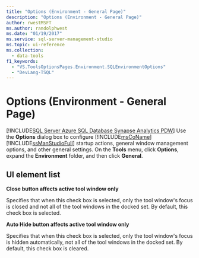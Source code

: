 ```yaml
---
title: "Options (Environment - General Page)"
description: "Options (Environment - General Page)"
author: rwestMSFT
ms.author: randolphwest
ms.date: "01/19/2017"
ms.service: sql-server-management-studio
ms.topic: ui-reference
ms.collection:
  - data-tools
f1_keywords:
  - "VS.ToolsOptionsPages.Environment.SQLEnvironmentOptions"
  - "DevLang-TSQL"
---
```


# Options (Environment - General Page)

[!INCLUDE[SQL Server Azure SQL Database Synapse Analytics PDW](../includes/applies-to-version/sql-asdb-asdbmi-asa-pdw.md)]
Use the **Options** dialog box to configure [!INCLUDE[msCoName](../includes/msconame-md.md)] [!INCLUDE[ssManStudioFull](../includes/ssmanstudiofull-md.md)] startup actions, general window management options, and other general settings. On the **Tools** menu, click **Options**, expand the **Environment** folder, and then click **General**.

## UI element list

**Close button affects active tool window only**

Specifies that when this check box is selected, only the tool window's focus is closed and not all of the tool windows in the docked set. By default, this check box is selected.

**Auto Hide button affects active tool window only**

Specifies that when this check box is selected, only the tool window's focus is hidden automatically, not all of the tool windows in the docked set. By default, this check box is cleared.
